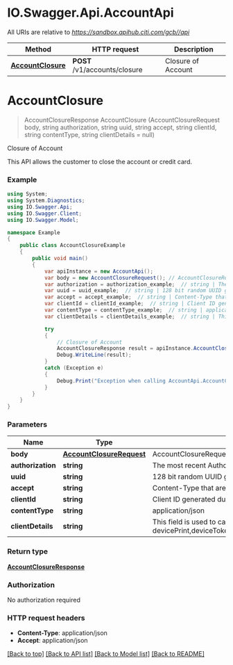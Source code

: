 # IO.Swagger.Api.AccountApi

All URIs are relative to *https://sandbox.apihub.citi.com/gcb//api*

Method | HTTP request | Description
------------- | ------------- | -------------
[**AccountClosure**](AccountApi.md#accountclosure) | **POST** /v1/accounts/closure | Closure of Account

<a name="accountclosure"></a>
# **AccountClosure**
> AccountClosureResponse AccountClosure (AccountClosureRequest body, string authorization, string uuid, string accept, string clientId, string contentType, string clientDetails = null)

Closure of Account

This API allows the customer to close the account or credit card.

### Example
```csharp
using System;
using System.Diagnostics;
using IO.Swagger.Api;
using IO.Swagger.Client;
using IO.Swagger.Model;

namespace Example
{
    public class AccountClosureExample
    {
        public void main()
        {
            var apiInstance = new AccountApi();
            var body = new AccountClosureRequest(); // AccountClosureRequest | AccountClosureRequest
            var authorization = authorization_example;  // string | The most recent Authorization token. This will have the format Bearer + {space} + {accessToken}. Example: Bearer KGNsaWVudF9pZDpjbGllbnRfc2VjcmV0KQ==.
            var uuid = uuid_example;  // string | 128 bit random UUID generated uniquely for every request.
            var accept = accept_example;  // string | Content-Type that are acceptable for the response.
            var clientId = clientId_example;  // string | Client ID generated during application registration.
            var contentType = contentType_example;  // string | application/json
            var clientDetails = clientDetails_example;  // string | This field is used to capture device,browser and network information. Refer the developer portal for more information.These are the fields which will be passed as part of the header devicePrint,deviceTokenCookie,userIpAddress,userAgent,hardwareId,simId,deviceModel,deviceName,deviceOsName,deviceOsVersion,multitaskingSupportFlag,languageSupport,wifiMacAddress,cellTowerId,locationAreaCode,rsaApplicationKey,wapClientId,mobileCarrierCode,mobileCountryCode,osId,geoLongitude,geoLatitude,geoHorizontalAccuracy,geoAltitude,geoAltitudeAccuracy,geoSpeed,geoTimestamp,geoStatus,basicServiceSetId,signalStrength,wifiChannel,serviceSetId (optional) 

            try
            {
                // Closure of Account
                AccountClosureResponse result = apiInstance.AccountClosure(body, authorization, uuid, accept, clientId, contentType, clientDetails);
                Debug.WriteLine(result);
            }
            catch (Exception e)
            {
                Debug.Print("Exception when calling AccountApi.AccountClosure: " + e.Message );
            }
        }
    }
}
```

### Parameters

Name | Type | Description  | Notes
------------- | ------------- | ------------- | -------------
 **body** | [**AccountClosureRequest**](AccountClosureRequest.md)| AccountClosureRequest | 
 **authorization** | **string**| The most recent Authorization token. This will have the format Bearer + {space} + {accessToken}. Example: Bearer KGNsaWVudF9pZDpjbGllbnRfc2VjcmV0KQ&#x3D;&#x3D;. | 
 **uuid** | **string**| 128 bit random UUID generated uniquely for every request. | 
 **accept** | **string**| Content-Type that are acceptable for the response. | 
 **clientId** | **string**| Client ID generated during application registration. | 
 **contentType** | **string**| application/json | 
 **clientDetails** | **string**| This field is used to capture device,browser and network information. Refer the developer portal for more information.These are the fields which will be passed as part of the header devicePrint,deviceTokenCookie,userIpAddress,userAgent,hardwareId,simId,deviceModel,deviceName,deviceOsName,deviceOsVersion,multitaskingSupportFlag,languageSupport,wifiMacAddress,cellTowerId,locationAreaCode,rsaApplicationKey,wapClientId,mobileCarrierCode,mobileCountryCode,osId,geoLongitude,geoLatitude,geoHorizontalAccuracy,geoAltitude,geoAltitudeAccuracy,geoSpeed,geoTimestamp,geoStatus,basicServiceSetId,signalStrength,wifiChannel,serviceSetId | [optional] 

### Return type

[**AccountClosureResponse**](AccountClosureResponse.md)

### Authorization

No authorization required

### HTTP request headers

 - **Content-Type**: application/json
 - **Accept**: application/json

[[Back to top]](#) [[Back to API list]](../README.md#documentation-for-api-endpoints) [[Back to Model list]](../README.md#documentation-for-models) [[Back to README]](../README.md)
